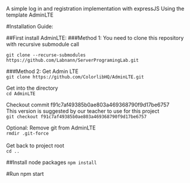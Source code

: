 A simple log in and registration implementation with expressJS
Using the template AdminLTE

#Installation Guide:

##First install AdminLTE: 
###Method 1:
You need to clone this repository with recursive submodule call <br>

`git clone --recurse-submodules https://github.com/Labnann/ServerProgramingLab.git`

###Method 2:
Get Admin LTE<br>
`git clone https://github.com/ColorlibHQ/AdminLTE.git` 

Get into the directory<br>
`cd AdminLTE`

Checkout commit f91c7af49385b0ae803a469368790f9d17be6757<br>
This version is suggested by our teacher to use for this project <br>
`git checkout f91c7af49385b0ae803a469368790f9d17be6757`

Optional: Remove git from AdminLTE<br>
`rmdir .git-force`
<br>
<br>
Get back to project root<br>
`cd ..`

##Install node packages
 `npm install`

#Run
npm start


